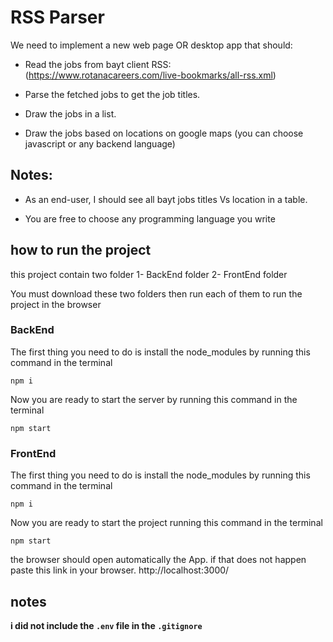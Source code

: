 # RSS Parser



We need to implement a new web page OR desktop app that should:

- Read the jobs from bayt client RSS: (https://www.rotanacareers.com/live-bookmarks/all-rss.xml)

- Parse the fetched jobs to get the job titles.

- Draw the jobs in a list.

- Draw the jobs based on locations on google maps (you can choose javascript or any backend language)


## Notes:

- As an end-user, I should see all bayt jobs titles Vs location in a table.

- You are free to choose any programming language you write


## how to run the project


this project contain two folder
1- BackEnd folder
2- FrontEnd folder

You must download these two folders then run each of them to run the project in the browser

### BackEnd

The first thing you need to do is install the node_modules by running this command in the terminal

```
npm i
```

 Now you are ready to start the server by running this command in the terminal

```
npm start
```

### FrontEnd

The first thing you need to do is install the node_modules by running this command in the terminal

```
npm i
```

 Now you are ready to start the project running this command in the terminal

```
npm start
```

the browser should open automatically the App.
if that does not happen paste this link in your browser.
http://localhost:3000/


## notes 
**i did not include the `.env` file in the `.gitignore`**